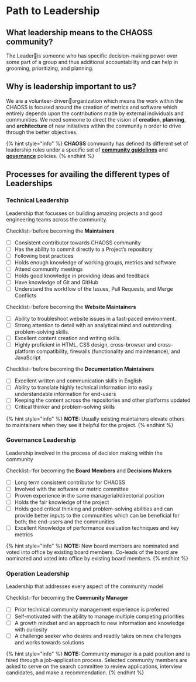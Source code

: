 # Path to Leadership

## What leadership means to the CHAOSS community?

The Leader🏅is someone who has specific decision-making power over some part of a group and thus additional accountability and can help in grooming, prioritizing, and planning.

## Why is leadership important to us?

We are a volunteer-driven👥organization which means the work within the CHAOSS is focused around the creation of metrics and software which entirely depends upon the contributions made by external individuals and communities. We need someone to direct the vision of **creation**, **planning**, and **architecture** of new initiatives within the community n order to drive through the better objectives.

{% hint style="info" %}
**CHAOSS** community has defined its different set of leadership roles under a specific set of [**community guidelines**](https://chaoss-project.gitbook.io/community-handbook/community-guidelines) and [**governance**](https://github.com/chaoss/governance) policies.
{% endhint %}

## Processes for availing the different types of Leaderships

### **Technical Leadership**

Leadership that focusses on building amazing projects and good engineering teams across the community.

Checklist✅before becoming the **Maintainers**

* [ ] Consistent contributor towards CHAOSS community
* [ ] Has the ability to commit directly to a Project’s repository
* [ ] Following best practices
* [ ] Holds enough knowledge of working groups, metrics and software
* [ ] Attend community meetings
* [ ] Holds good knowledge in providing ideas and feedback 
* [ ] Have knowledge of Git and GitHub
* [ ] Understand the workflow of the Issues, Pull Requests, and Merge Conflicts

Checklist✅before becoming the **Website Maintainers**

* [ ] Ability to troubleshoot website issues in a fast-paced environment.
* [ ] Strong attention to detail with an analytical mind and outstanding problem-solving skills.
* [ ] Excellent content creation and writing skills.
* [ ] Highly proficient in HTML, CSS design, cross-browser and cross-platform compatibility, firewalls \(functionality and maintenance\), and JavaScript

Checklist✅before becoming the **Documentation Maintainers**

* [ ] Excellent written and communication skills in English
* [ ] Ability to translate highly technical information into easily understandable information for end-users
* [ ] Keeping the content across the repositories and other platforms updated
* [ ] Critical thinker and problem-solving skills

{% hint style="info" %}
**NOTE:** Usually existing maintainers elevate others to maintainers when they see it helpful for the project.
{% endhint %}

### **Governance Leadership**

Leadership involved in the process of decision making within the community

Checklist✅for becoming the **Board Members** and **Decisions Makers**

* [ ] Long term consistent contributor for CHAOSS
* [ ] Involved with the software or metric committee
* [ ] Proven experience in the same managerial/directorial position
* [ ] Holds the fair knowledge of the project
* [ ] Holds good critical thinking and problem-solving abilities and can provide better inputs to the communities which can be beneficial for both; the end-users and the communities 
* [ ] Excellent Knowledge of performance evaluation techniques and key metrics

{% hint style="info" %}
**NOTE:** New board members are nominated and voted into office by existing board members. Co-leads of the board are nominated and voted into office by existing board members.
{% endhint %}

### Operation Leadership

Leadership that addresses every aspect of the community model

Checklist✅for becoming the **Community Manager**

* [ ] Prior technical community management experience is preferred
* [ ] Self-motivated with the ability to manage multiple competing priorities
* [ ] A growth mindset and an approach to new information and knowledge with curiosity
* [ ] A challenge seeker who desires and readily takes on new challenges and works towards solutions

{% hint style="info" %}
**NOTE:** Community manager is a paid position and is hired through a job-application process. Selected community members are asked to serve on the search committee to review applications, interview candidates, and make a recommendation.
{% endhint %}

